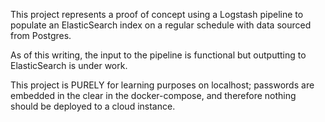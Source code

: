 This project represents a proof of concept using a Logstash pipeline to populate an ElasticSearch index on a regular schedule with data sourced from Postgres.

As of this writing, the input to the pipeline is functional but outputting to ElasticSearch is under work.

This project is PURELY for learning purposes on localhost; passwords are embedded in the clear in the docker-compose, and therefore nothing should be deployed to a cloud instance.
